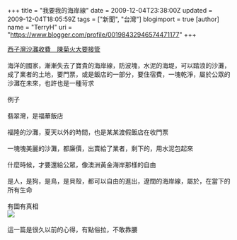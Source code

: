 +++
title = "我要我的海岸線"
date = 2009-12-04T23:38:00Z
updated = 2009-12-04T18:05:59Z
tags = ["新聞", "台灣"]
blogimport = true 
[author]
	name = "TerryH"
	uri = "https://www.blogger.com/profile/00198432946574471177"
+++

<a href="http://iservice.libertytimes.com.tw/liveNews/news.php?no=123246">西子灣沙灘收費　陳菊火大要接管</a><br /><br />海洋的國家，漸漸失去了寶貴的海岸線，防波塊，水泥的海堤，可以踏浪的沙灘，成了業者的土地，要門票，或是飯店的一部分，要住宿費，一塊乾淨，屬於公眾的沙灘在未來，也許也是一種苛求<br /><br />例子<br /><br />翡翠灣，是福華飯店<br /><br />福隆的沙灘，夏天以外的時間，也是某某渡假飯店在收門票<br /><br />一塊塊美麗的沙灘，都廉價，出賣給了業者，剩下的，用水泥包起來<br /><br />什麼時候，才要還給公眾，像澳洲黃金海岸那樣的自由<br /><br />是人，是狗，是鳥，是貝殼，都可以自由的進出，遼闊的海岸線，屬於，在當下的所有生命<br /><br />有圖有真相<br /><img src="http://lh6.ggpht.com/_Bsjm2Qp0Duc/R9C6SC8ZuKI/AAAAAAAAARo/-QoZQzX43f0/s400/dscn1451.jpg" /><br /><br />這一篇是很久以前的心得，有點俗拉，不敢靠腰
